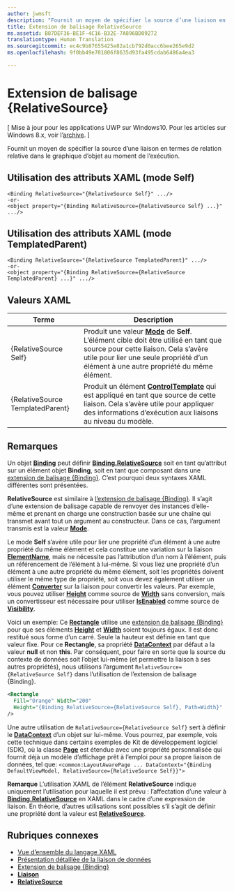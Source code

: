 ```yaml
---
author: jwmsft
description: "Fournit un moyen de spécifier la source d’une liaison en termes de relation relative dans le graphique d’objet au moment de l’exécution."
title: Extension de balisage RelativeSource
ms.assetid: B87DEF36-BE1F-4C16-B32E-7A896BD09272
translationtype: Human Translation
ms.sourcegitcommit: ec4c9b87655425e82a1cb792d0acc6bee265e9d2
ms.openlocfilehash: 9f0bb49e701806f8635d93fa495cdab6486a4ea3

---
```


# Extension de balisage {RelativeSource}

\[ Mise à jour pour les applications UWP sur Windows10. Pour les articles sur Windows 8.x, voir l’[archive](http://go.microsoft.com/fwlink/p/?linkid=619132). \]

Fournit un moyen de spécifier la source d’une liaison en termes de relation relative dans le graphique d’objet au moment de l’exécution.

## Utilisation des attributs XAML (mode Self)

``` syntax
<Binding RelativeSource="{RelativeSource Self}" .../>
-or-
<object property="{Binding RelativeSource={RelativeSource Self} ...}" .../>
```

## Utilisation des attributs XAML (mode TemplatedParent)

``` syntax
<Binding RelativeSource="{RelativeSource TemplatedParent}" .../>
-or-
<object property="{Binding RelativeSource={RelativeSource TemplatedParent} ...}" .../>
```

## Valeurs XAML

| Terme | Description |
|------|-------------|
| {RelativeSource Self} | Produit une valeur [<strong>Mode</strong>](https://msdn.microsoft.com/library/windows/apps/br209915) de <strong>Self</strong>. L’élément cible doit être utilisé en tant que source pour cette liaison. Cela s’avère utile pour lier une seule propriété d’un élément à une autre propriété du même élément. |
| {RelativeSource TemplatedParent} | Produit un élément [<strong>ControlTemplate</strong>](https://msdn.microsoft.com/library/windows/apps/br209391) qui est appliqué en tant que source de cette liaison. Cela s’avère utile pour appliquer des informations d’exécution aux liaisons au niveau du modèle. | 

## Remarques

Un objet [**Binding**](https://msdn.microsoft.com/library/windows/apps/br209820) peut définir [**Binding.RelativeSource**](https://msdn.microsoft.com/library/windows/apps/br209831) soit en tant qu’attribut sur un élément objet **Binding**, soit en tant que composant dans une [extension de balisage {Binding}](binding-markup-extension.md). C’est pourquoi deux syntaxes XAML différentes sont présentées.

**RelativeSource** est similaire à [l’extension de balisage {Binding}](binding-markup-extension.md).  Il s’agit d’une extension de balisage capable de renvoyer des instances d’elle-même et prenant en charge une construction basée sur une chaîne qui transmet avant tout un argument au constructeur. Dans ce cas, l’argument transmis est la valeur [**Mode**](https://msdn.microsoft.com/library/windows/apps/br209915).

Le mode **Self** s’avère utile pour lier une propriété d’un élément à une autre propriété du même élément et cela constitue une variation sur la liaison [**ElementName**](https://msdn.microsoft.com/library/windows/apps/br209828), mais ne nécessite pas l’attribution d’un nom à l’élément, puis un référencement de l’élément à lui-même. Si vous liez une propriété d’un élément à une autre propriété du même élément, soit les propriétés doivent utiliser le même type de propriété, soit vous devez également utiliser un élément [**Converter**](https://msdn.microsoft.com/library/windows/apps/br209826) sur la liaison pour convertir les valeurs. Par exemple, vous pouvez utiliser [**Height**](https://msdn.microsoft.com/library/windows/apps/br208718) comme source de [**Width**](https://msdn.microsoft.com/library/windows/apps/br208751) sans conversion, mais un convertisseur est nécessaire pour utiliser [**IsEnabled**](https://msdn.microsoft.com/library/windows/apps/br209419) comme source de [**Visibility**](https://msdn.microsoft.com/library/windows/apps/br209006).

Voici un exemple: Ce [**Rectangle**](https://msdn.microsoft.com/library/windows/apps/br243371) utilise une [extension de balisage {Binding}](binding-markup-extension.md) pour que ses éléments [**Height**](https://msdn.microsoft.com/library/windows/apps/br208718) et [**Width**](https://msdn.microsoft.com/library/windows/apps/br208751) soient toujours égaux. Il est donc restitué sous forme d’un carré. Seule la hauteur est définie en tant que valeur fixe. Pour ce **Rectangle**, sa propriété [**DataContext**](https://msdn.microsoft.com/library/windows/apps/br208713) par défaut a la valeur **null** et non **this**. Par conséquent, pour faire en sorte que la source du contexte de données soit l’objet lui-même (et permettre la liaison à ses autres propriétés), nous utilisons l’argument `RelativeSource={RelativeSource Self}` dans l’utilisation de l’extension de balisage {Binding}.

```XML
<Rectangle
  Fill="Orange" Width="200"
  Height="{Binding RelativeSource={RelativeSource Self}, Path=Width}"
/>
```

Une autre utilisation de `RelativeSource={RelativeSource Self}` sert à définir le [**DataContext**](https://msdn.microsoft.com/library/windows/apps/br208713) d’un objet sur lui-même.  Vous pourrez, par exemple, vois cette technique dans certains exemples de Kit de développement logiciel (SDK), où la classe [**Page**](https://msdn.microsoft.com/library/windows/apps/br227503) est étendue avec une propriété personnalisée qui fournit déjà un modèle d’affichage prêt à l’emploi pour sa propre liaison de données, tel que: `<common:LayoutAwarePage ... DataContext="{Binding DefaultViewModel, RelativeSource={RelativeSource Self}}">`

**Remarque** L’utilisation XAML de l’élément **RelativeSource** indique uniquement l’utilisation pour laquelle il est prévu : l’affectation d’une valeur à [**Binding.RelativeSource**](https://msdn.microsoft.com/library/windows/apps/br209831) en XAML dans le cadre d’une expression de liaison. En théorie, d’autres utilisations sont possibles s’il s’agit de définir une propriété dont la valeur est [**RelativeSource**](https://msdn.microsoft.com/library/windows/apps/br209913).

## Rubriques connexes

* [Vue d’ensemble du langage XAML](xaml-overview.md)
* [Présentation détaillée de la liaison de données](https://msdn.microsoft.com/library/windows/apps/mt210946)
* [Extension de balisage {Binding}](binding-markup-extension.md)
* [**Liaison**](https://msdn.microsoft.com/library/windows/apps/br209820)
* [**RelativeSource**](https://msdn.microsoft.com/library/windows/apps/br209913)




<!--HONumber=Jun16_HO5-->


